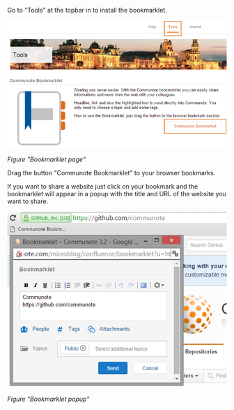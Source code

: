 Go to "Tools" at the topbar in to install the bookmarklet.

![](/images/docu/bookmarklet_page.png)

_Figure "Bookmarklet page"_

Drag the button "Communote Bookmarklet" to your browser bookmarks.

If you want to share a website just click on your bookmark and the bookmarklet will appear in a popup with the title and URL of the website you want to share.

![](/images/docu/bookmarklet_popup.png)

_Figure "Bookmarklet popup"_

